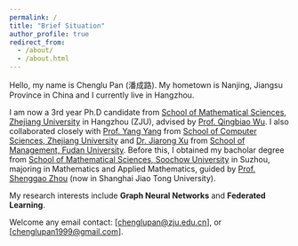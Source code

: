 ```yaml
---
permalink: /
title: "Brief Situation"
author_profile: true
redirect_from: 
  - /about/
  - /about.html
---
```


Hello, my name is Chenglu Pan (潘成路). My hometown is Nanjing, Jiangsu Province in China and I currently live in Hangzhou. 

I am now a 3rd year Ph.D candidate from [School of Mathematical Sciences, Zhejiang University](www.math.zju.edu.cn) in Hangzhou (ZJU), advised by [Prof. Qingbiao Wu](https://person.zju.edu.cn/en/0085412). I also collaborated closely with [Prof. Yang Yang](yangy.org) from [School of Computer Sciences, Zhejiang University](http://www.cs.zju.edu.cn/csen/) and [Dr. Jiarong Xu](galina0217.github.io) from [School of Management, Fudan University](https://www.fdsm.fudan.edu.cn/AboutUs/index.aspx). Before this, I obtained my bacholar degree from [School of Mathematical Sciences, Soochow University](math.suda.edu.cn) in Suzhou, majoring in Mathematics and Applied Mathematics, guided by [Prof. Shenggao Zhou](https://math.sjtu.edu.cn/faculty/sgzhou) (now in Shanghai Jiao Tong University).

My research interests include **Graph Neural Networks** and **Federated Learning**.

Welcome any email contact: [chenglupan@zju.edu.cn], or [chenglupan1999@gmail.com].
